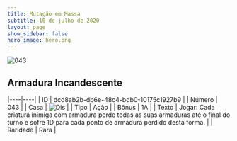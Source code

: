 ```yaml
---
title: Mutação em Massa
subtitle: 10 de julho de 2020
layout: page
show_sidebar: false
hero_image: hero.png
---
```


![043](https://cdn.keyforgegame.com/media/card_front/pt/479_043_QXV6993G25X7_pt.png)

## Armadura Incandescente

|----|----|
| ID | dcd8ab2b-db6e-48c4-bdb0-10175c1927b9 |
| Número | 043 |
| Casa | ![Dis](https://archonarcana.com/images/thumb/e/e8/Dis.png/22px-Dis.png "Dis") |
| Tipo | Ação |
| Bônus | 1A |
| Texto | Jogar: Cada criatura inimiga com armadura perde todas as suas armaduras até o final do turno e sofre 1D para cada ponto de armadura perdido desta forma. |
| Raridade | Rara |
